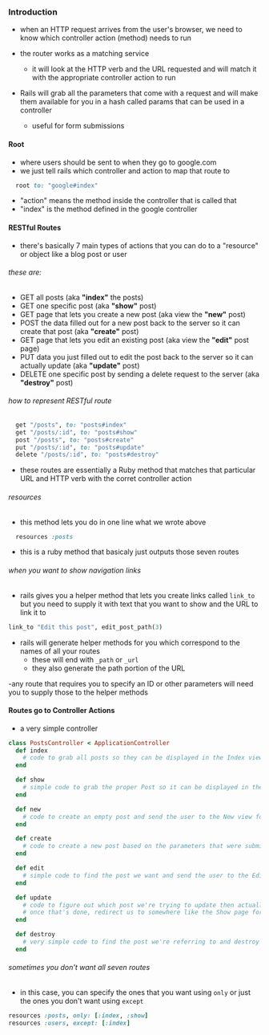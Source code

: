 ### Introduction

- when an HTTP request arrives from the user's browser, we need to know which controller action (method) needs to run
- the router works as a matching service

  - it will look at the HTTP verb and the URL requested and will match it with the appropriate controller action to run

- Rails will grab all the parameters that come with a request and will make them available for you in a hash called params that can be used in a controller
  - useful for form submissions

#### Root

- where users should be sent to when they go to google.com
- we just tell rails which controller and action to map that route to

```ruby
  root to: "google#index"
```

- "action" means the method inside the controller that is called that
- "index" is the method defined in the google controller

#### RESTful Routes

- there's basically 7 main types of actions that you can do to a "resource" or object like a blog post or user

###### these are:

- GET all posts (aka **"index"** the posts)
- GET one specific post (aka **"show"** post)
- GET page that lets you create a new post (aka view the **"new"** post)
- POST the data filled out for a new post back to the server so it can create that post (aka **"create"** post)
- GET page that lets you edit an existing post (aka view the **"edit"** post page)
- PUT data you just filled out to edit the post back to the server so it can actually update (aka **"update"** post)
- DELETE one specific post by sending a delete request to the server (aka **"destroy"** post)

###### how to represent RESTful route

```ruby
  get "/posts", to: "posts#index"
  get "/posts/:id", to: "posts#show"
  post "/posts", to: "posts#create"
  put "/posts/:id", to: "posts#update"
  delete "/posts/:id", to: "posts#destroy"
```

- these routes are essentially a Ruby method that matches that particular URL and HTTP verb with the corret controller action

###### resources

- this method lets you do in one line what we wrote above

```ruby
  resources :posts
```

- this is a ruby method that basicaly just outputs those seven routes

###### when you want to show navigation links

- rails gives you a helper method that lets you create links called `link_to` but you need to supply it with text that you want to show and the URL to link it to

```ruby
link_to "Edit this post", edit_post_path(3)
```

- rails will generate helper methods for you which correspond to the names of all your routes
  - these will end with `_path` or `_url`
  - they also generate the path portion of the URL

-any route that requires you to specify an ID or other parameters will need you to supply those to the helper methods

#### Routes go to Controller Actions

- a very simple controller

```ruby
class PostsController < ApplicationController
  def index
    # code to grab all posts so they can be displayed in the Index view
  end

  def show
    # simple code to grab the proper Post so it can be displayed in the Show view
  end

  def new
    # code to create an empty post and send the user to the New view for it, which will have a form for creating the post
  end

  def create
    # code to create a new post based on the parameters that were submitted with the form (now available in the params hash)
  end

  def edit
    # simple code to find the post we want and send the user to the Edit view, which also has a form for editing the post
  end

  def update
    # code to figure out which post we're trying to update then actually update the attributes of that post.
    # once that's done, redirect us to somewhere like the Show page for that post
  end

  def destroy
    # very simple code to find the post we're referring to and destroy it
  end
```

###### sometimes you don't want all seven routes

- in this case, you can specify the ones that you want using `only` or just the ones you don't want using `except`

```ruby
resources :posts, only: [:index, :show]
resources :users, except: [:index]
```

